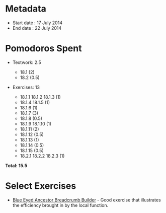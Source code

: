 Metadata
=========

- Start date : 17 July 2014
- End date : 22 July 2014

Pomodoros Spent
===============

- Textwork: 2.5
  - 18.1 (2)
  - 18.2 (0.5)

- Exercises: 13
  - 18.1.1 18.1.2 18.1.3 (1)
  - 18.1.4 18.1.5 (1)
  - 18.1.6 (1)
  - 18.1.7 (3)
  - 18.1.8 (0.5)
  - 18.1.9 18.1.10 (1)
  - 18.1.11 (2)
  - 18.1.12 (0.5)
  - 18.1.13 (1)
  - 18.1.14 (0.5)
  - 18.1.15 (0.5)
  - 18.2.1 18.2.2 18.2.3 (1)

**Total: 15.5**

Select Exercises
================
- [Blue Eyed Ancestor Breadcrumb Builder]() - Good exercise that illustrates the efficiency brought in by the local function.